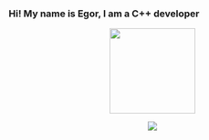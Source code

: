 ### Hi! My name is Egor, I am a C++ developer

<p align='center'>
  <a href="https://github.com/Juyonaro"><img height=150 src="https://github-readme-stats.vercel.app/api/top-langs/?username=Juyonaro&layout=compact"/></a>
</p>

<p align='center'>
<a href="https://t.me/JensenSyrner"><img src="https://img.shields.io/badge/Telegram-2CA5E0?style=for-the-badge&logo=telegram&logoColor=white"/></a>
</p>

<!--
**Juyonaro/Juyonaro** is a ✨ _special_ ✨ repository because its `README.md` (this file) appears on your GitHub profile.

Here are some ideas to get you started:

- 🔭 I’m currently working on ...
- 🌱 I’m currently learning ...
- 👯 I’m looking to collaborate on ...
- 🤔 I’m looking for help with ...
- 💬 Ask me about ...
- 📫 How to reach me: ...
- 😄 Pronouns: ...
- ⚡ Fun fact: ...
-->
